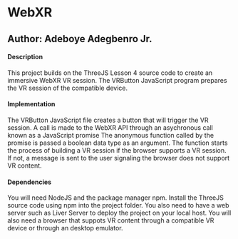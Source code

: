 # WebXR

## Author: Adeboye Adegbenro Jr.

#### Description

This project builds on the ThreeJS Lesson 4 source code to create an immersive WebXR VR session. The VRButton JavaScript program prepares the VR session of the compatible device.


#### Implementation

The VRButton JavaScript file creates a button that will trigger the VR session. A call is made to the WebXR API through an asychronous call known as a JavaScript promise The anonymous function called by the promise is passed a boolean data type as an argument. The function starts the process of building a VR session if the browser supports a VR session. If not, a message is sent to the user signaling the browser does not support VR content.


#### Dependencies

You will need NodeJS and the package manager npm. Install the ThreeJS source code using npm into the project folder. You also need to have a web server such as Liver Server to deploy the project on your local host. You will also need a browser that suppots VR content through a compatible VR device or through an desktop emulator.

